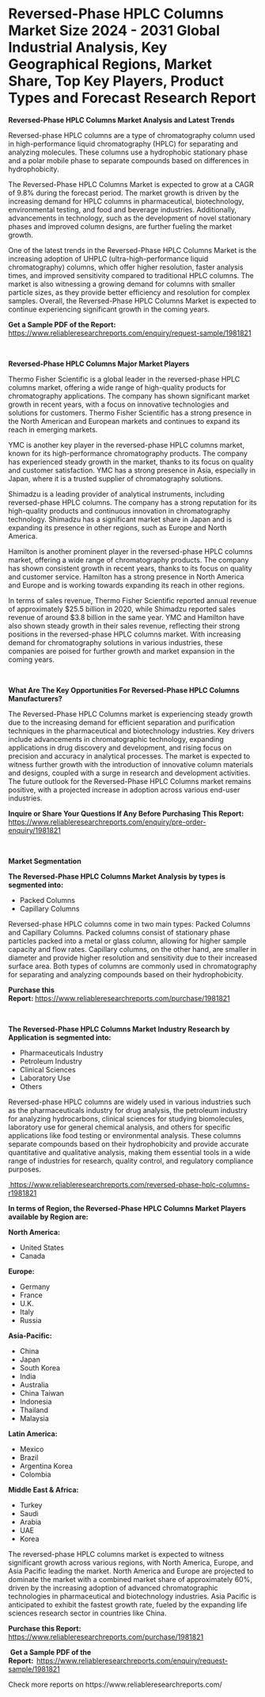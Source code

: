 <p><h1>Reversed-Phase HPLC Columns Market Size 2024 - 2031 Global Industrial Analysis, Key Geographical Regions, Market Share, Top Key Players, Product Types and Forecast Research Report</h1></p><p><strong>Reversed-Phase HPLC Columns Market Analysis and Latest Trends</strong></p>
<p><p>Reversed-phase HPLC columns are a type of chromatography column used in high-performance liquid chromatography (HPLC) for separating and analyzing molecules. These columns use a hydrophobic stationary phase and a polar mobile phase to separate compounds based on differences in hydrophobicity.</p><p>The Reversed-Phase HPLC Columns Market is expected to grow at a CAGR of 9.8% during the forecast period. The market growth is driven by the increasing demand for HPLC columns in pharmaceutical, biotechnology, environmental testing, and food and beverage industries. Additionally, advancements in technology, such as the development of novel stationary phases and improved column designs, are further fueling the market growth.</p><p>One of the latest trends in the Reversed-Phase HPLC Columns Market is the increasing adoption of UHPLC (ultra-high-performance liquid chromatography) columns, which offer higher resolution, faster analysis times, and improved sensitivity compared to traditional HPLC columns. The market is also witnessing a growing demand for columns with smaller particle sizes, as they provide better efficiency and resolution for complex samples. Overall, the Reversed-Phase HPLC Columns Market is expected to continue experiencing significant growth in the coming years.</p></p>
<p><strong>Get a Sample PDF of the Report:&nbsp;</strong> <a href="https://www.reliableresearchreports.com/enquiry/request-sample/1981821">https://www.reliableresearchreports.com/enquiry/request-sample/1981821</a></p>
<p>&nbsp;</p>
<p><strong>Reversed-Phase HPLC Columns Major Market Players</strong></p>
<p><p>Thermo Fisher Scientific is a global leader in the reversed-phase HPLC columns market, offering a wide range of high-quality products for chromatography applications. The company has shown significant market growth in recent years, with a focus on innovative technologies and solutions for customers. Thermo Fisher Scientific has a strong presence in the North American and European markets and continues to expand its reach in emerging markets.</p><p>YMC is another key player in the reversed-phase HPLC columns market, known for its high-performance chromatography products. The company has experienced steady growth in the market, thanks to its focus on quality and customer satisfaction. YMC has a strong presence in Asia, especially in Japan, where it is a trusted supplier of chromatography solutions.</p><p>Shimadzu is a leading provider of analytical instruments, including reversed-phase HPLC columns. The company has a strong reputation for its high-quality products and continuous innovation in chromatography technology. Shimadzu has a significant market share in Japan and is expanding its presence in other regions, such as Europe and North America.</p><p>Hamilton is another prominent player in the reversed-phase HPLC columns market, offering a wide range of chromatography products. The company has shown consistent growth in recent years, thanks to its focus on quality and customer service. Hamilton has a strong presence in North America and Europe and is working towards expanding its reach in other regions.</p><p>In terms of sales revenue, Thermo Fisher Scientific reported annual revenue of approximately $25.5 billion in 2020, while Shimadzu reported sales revenue of around $3.8 billion in the same year. YMC and Hamilton have also shown steady growth in their sales revenue, reflecting their strong positions in the reversed-phase HPLC columns market. With increasing demand for chromatography solutions in various industries, these companies are poised for further growth and market expansion in the coming years.</p></p>
<p>&nbsp;</p>
<p><strong>What Are The Key Opportunities For Reversed-Phase HPLC Columns Manufacturers?</strong></p>
<p><p>The Reversed-Phase HPLC Columns market is experiencing steady growth due to the increasing demand for efficient separation and purification techniques in the pharmaceutical and biotechnology industries. Key drivers include advancements in chromatographic technology, expanding applications in drug discovery and development, and rising focus on precision and accuracy in analytical processes. The market is expected to witness further growth with the introduction of innovative column materials and designs, coupled with a surge in research and development activities. The future outlook for the Reversed-Phase HPLC Columns market remains positive, with a projected increase in adoption across various end-user industries.</p></p>
<p><strong>Inquire or Share Your Questions If Any Before Purchasing This Report:</strong> <a href="https://www.reliableresearchreports.com/enquiry/pre-order-enquiry/1981821">https://www.reliableresearchreports.com/enquiry/pre-order-enquiry/1981821</a></p>
<p>&nbsp;</p>
<p><strong>Market Segmentation</strong></p>
<p><strong>The Reversed-Phase HPLC Columns Market Analysis by types is segmented into:</strong></p>
<p><ul><li>Packed Columns</li><li>Capillary Columns</li></ul></p>
<p><p>Reversed-phase HPLC columns come in two main types: Packed Columns and Capillary Columns. Packed columns consist of stationary phase particles packed into a metal or glass column, allowing for higher sample capacity and flow rates. Capillary columns, on the other hand, are smaller in diameter and provide higher resolution and sensitivity due to their increased surface area. Both types of columns are commonly used in chromatography for separating and analyzing compounds based on their hydrophobicity.</p></p>
<p><strong>Purchase this Report:&nbsp;</strong><a href="https://www.reliableresearchreports.com/purchase/1981821">https://www.reliableresearchreports.com/purchase/1981821</a></p>
<p>&nbsp;</p>
<p><strong>The Reversed-Phase HPLC Columns Market Industry Research by Application is segmented into:</strong></p>
<p><ul><li>Pharmaceuticals Industry</li><li>Petroleum Industry</li><li>Clinical Sciences</li><li>Laboratory Use</li><li>Others</li></ul></p>
<p><p>Reversed-phase HPLC columns are widely used in various industries such as the pharmaceuticals industry for drug analysis, the petroleum industry for analyzing hydrocarbons, clinical sciences for studying biomolecules, laboratory use for general chemical analysis, and others for specific applications like food testing or environmental analysis. These columns separate compounds based on their hydrophobicity and provide accurate quantitative and qualitative analysis, making them essential tools in a wide range of industries for research, quality control, and regulatory compliance purposes.</p></p>
<p><a href="https://www.reliableresearchreports.com/reversed-phase-hplc-columns-r1981821">&nbsp;https://www.reliableresearchreports.com/reversed-phase-hplc-columns-r1981821</a></p>
<p><strong>In terms of Region, the Reversed-Phase HPLC Columns Market Players available by Region are:</strong></p>
<p>
    <p> <strong> North America: </strong>
        <ul>
            <li>United States</li>
            <li>Canada</li>
        </ul>
        </p> 
    <p> <strong> Europe: </strong>
        <ul>
            <li>Germany</li>
            <li>France</li>
            <li>U.K.</li>
            <li>Italy</li>
            <li>Russia</li>
        </ul>
        </p> 
    <p> <strong> Asia-Pacific: </strong>
        <ul>
            <li>China</li>
            <li>Japan</li>
            <li>South Korea</li>
            <li>India</li>
            <li>Australia</li>
            <li>China Taiwan</li>
            <li>Indonesia</li>
            <li>Thailand</li>
            <li>Malaysia</li>
        </ul>
        </p> 
    <p> <strong> Latin America: </strong>
        <ul>
            <li>Mexico</li>
            <li>Brazil</li>
            <li>Argentina Korea</li>
            <li>Colombia</li>
        </ul>
        </p> 
    <p> <strong> Middle East & Africa: </strong>
        <ul>
            <li>Turkey</li>
            <li>Saudi</li>
            <li>Arabia</li>
            <li>UAE</li>
            <li>Korea</li>
        </ul>
    </p>
    </p>
<p><p>The reversed-phase HPLC columns market is expected to witness significant growth across various regions, with North America, Europe, and Asia Pacific leading the market. North America and Europe are projected to dominate the market with a combined market share of approximately 60%, driven by the increasing adoption of advanced chromatographic technologies in pharmaceutical and biotechnology industries. Asia Pacific is anticipated to exhibit the fastest growth rate, fueled by the expanding life sciences research sector in countries like China.</p></p>
<p><strong>Purchase this Report: </strong><a href="https://www.reliableresearchreports.com/purchase/1981821">https://www.reliableresearchreports.com/purchase/1981821</a></p>
<p>&nbsp;<strong>Get a Sample PDF of the Report:&nbsp;&nbsp;</strong><a href="https://www.reliableresearchreports.com/enquiry/request-sample/1981821">https://www.reliableresearchreports.com/enquiry/request-sample/1981821</a></p>
<p><strong></strong></p>
<p>Check more reports on https://www.reliableresearchreports.com/</p>